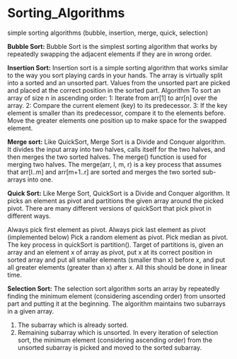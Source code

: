 # Sorting_Algorithms
simple sorting algorithms (bubble, insertion, merge, quick, selection)

**Bubble Sort:**
Bubble Sort is the simplest sorting algorithm that works by repeatedly swapping the adjacent elements if they are in wrong order.

**Insertion Sort:**
Insertion sort is a simple sorting algorithm that works similar to the way you sort playing cards in your hands. The array is virtually split into a sorted and an unsorted part. Values from the unsorted part are picked and placed at the correct position in the sorted part.
Algorithm 
To sort an array of size n in ascending order: 
1: Iterate from arr[1] to arr[n] over the array. 
2: Compare the current element (key) to its predecessor. 
3: If the key element is smaller than its predecessor, compare it to the elements before. Move the greater elements one position up to make space for the swapped element.

**Merge sort:**
Like QuickSort, Merge Sort is a Divide and Conquer algorithm. It divides the input array into two halves, calls itself for the two halves, and then merges the two sorted halves. 
The merge() function is used for merging two halves. The merge(arr, l, m, r) is a key process that assumes that arr[l..m] and arr[m+1..r] are sorted and merges the two sorted 
sub-arrays into one. 

**Quick Sort:**
Like Merge Sort, QuickSort is a Divide and Conquer algorithm. It picks an element as pivot and partitions the given array around the picked pivot.
There are many different versions of quickSort that pick pivot in different ways. 

Always pick first element as pivot.
Always pick last element as pivot (implemented below)
Pick a random element as pivot.
Pick median as pivot.
The key process in quickSort is partition(). Target of partitions is, given an array and an element x of array as pivot, put x at its correct position in sorted array and put all smaller elements (smaller than x) before x, 
and put all greater elements (greater than x) after x. All this should be done in linear time.


**Selection Sort:**
The selection sort algorithm sorts an array by repeatedly finding the minimum element (considering ascending order) from unsorted part and putting it at the beginning. The algorithm maintains two subarrays in a given array.
1) The subarray which is already sorted. 
2) Remaining subarray which is unsorted.
In every iteration of selection sort, the minimum element (considering ascending order) from the unsorted subarray is picked and moved to the sorted subarray. 
